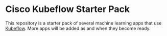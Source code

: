 # Cisco Kubeflow Starter Pack

This repository is a starter pack of several machine learning apps that use
[Kubeflow](https://www.kubeflow.org/). More apps will be added as and when
they become ready. 
